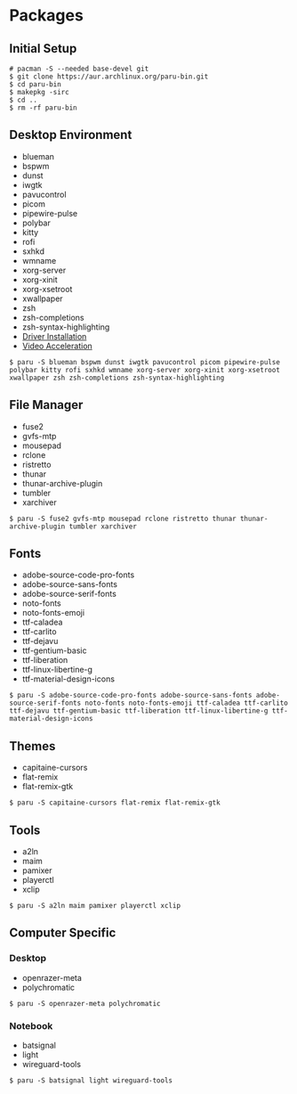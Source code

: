 # Packages
## Initial Setup
```
# pacman -S --needed base-devel git
$ git clone https://aur.archlinux.org/paru-bin.git
$ cd paru-bin
$ makepkg -sirc
$ cd ..
$ rm -rf paru-bin
```

## Desktop Environment
- blueman
- bspwm
- dunst
- iwgtk
- pavucontrol
- picom
- pipewire-pulse
- polybar
- kitty
- rofi
- sxhkd
- wmname
- xorg-server
- xorg-xinit
- xorg-xsetroot
- xwallpaper
- zsh
- zsh-completions
- zsh-syntax-highlighting
- [Driver Installation](https://wiki.archlinux.org/title/xorg#Driver_installation)
- [Video Acceleration](https://wiki.archlinux.org/title/Hardware_video_acceleration#Installation)

```
$ paru -S blueman bspwm dunst iwgtk pavucontrol picom pipewire-pulse polybar kitty rofi sxhkd wmname xorg-server xorg-xinit xorg-xsetroot xwallpaper zsh zsh-completions zsh-syntax-highlighting
```

## File Manager
- fuse2
- gvfs-mtp
- mousepad
- rclone
- ristretto
- thunar
- thunar-archive-plugin
- tumbler
- xarchiver

```
$ paru -S fuse2 gvfs-mtp mousepad rclone ristretto thunar thunar-archive-plugin tumbler xarchiver
```

## Fonts
- adobe-source-code-pro-fonts
- adobe-source-sans-fonts
- adobe-source-serif-fonts
- noto-fonts
- noto-fonts-emoji
- ttf-caladea
- ttf-carlito
- ttf-dejavu
- ttf-gentium-basic
- ttf-liberation
- ttf-linux-libertine-g
- ttf-material-design-icons

```
$ paru -S adobe-source-code-pro-fonts adobe-source-sans-fonts adobe-source-serif-fonts noto-fonts noto-fonts-emoji ttf-caladea ttf-carlito ttf-dejavu ttf-gentium-basic ttf-liberation ttf-linux-libertine-g ttf-material-design-icons
```

## Themes
- capitaine-cursors
- flat-remix
- flat-remix-gtk

```
$ paru -S capitaine-cursors flat-remix flat-remix-gtk
```

## Tools
- a2ln
- maim
- pamixer
- playerctl
- xclip

```
$ paru -S a2ln maim pamixer playerctl xclip
```

## Computer Specific
### Desktop
- openrazer-meta
- polychromatic

```
$ paru -S openrazer-meta polychromatic
```

### Notebook
- batsignal
- light
- wireguard-tools

```
$ paru -S batsignal light wireguard-tools
```


